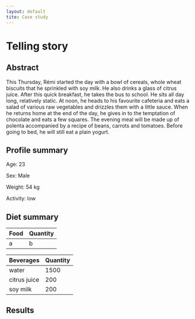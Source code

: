 ```yaml
---
layout: default
tite: Case study
---
```

# Telling story

## Abstract

This Thursday, Rémi started the day with a bowl of cereals, whole wheat biscuits that he sprinkled with soy milk. He also drinks a glass of citrus juice. After this quick breakfast, he takes the bus to school. He sits all day long, relatively static. At noon, he heads to his favourite cafeteria and eats a salad of various raw vegetables and drizzles them with a little sauce. When he returns home at the end of the day, he gives in to the temptation of chocolate and eats a few squares. The evening meal will be made up of polenta accompanied by a recipe of beans, carrots and tomatoes. Before going to bed, he will still eat a plain yogurt.

## Profile summary
Age: 23

Sex: Male

Weight: 54 kg

Activity: low

## Diet summary
| Food        | Quantity
| ------|-----|
|a|b

| Beverages        | Quantity
| ------|-----|
|water|1500
|citrus juice|200
|soy milk|200

## Results



